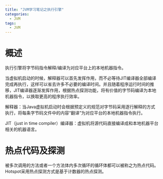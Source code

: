 ```yaml
---
title: "JVM学习笔记之执行引擎"
categories:
  - JVM
tags:
  - JVM
---
```


# 概述

执行引擎将字节码指令解释/编译为对应平台上的本地机器指令。

当虚拟机启动的时候，解释器可以首先发挥作用，而不必等待JIT编译器全部编译完成再执行，这样可以省去许多不必要的编译时间。并且随着程序运行时间的推移，JIT编译器逐渐发挥作用，根据热点探测功能，将有价值的字节码编译为本地机器指令，以换取更高的程序执行效率。

解释器：当Java虚拟机启动时会根据预定义的规范对字节码采用逐行解释的方式执行，将每条字节码文件中的内容“翻译”为对应平台的本地机器指令执行。

JIT（just in time compiler）编译器：虚拟机将源代码直接编译成和本地机器平台相关的机器语言。

# 热点代码及探测

被多次调用的方法或者一个方法体内多次循环的循环体都可以被称之为热点代码。Hotspot采用热点探测方式是基于计数器的热点探测。



